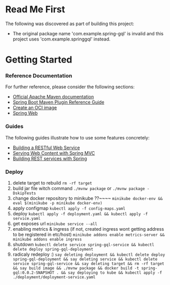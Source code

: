 # Read Me First
The following was discovered as part of building this project:

* The original package name 'com.example.spring-gql' is invalid and this project uses 'com.example.springgql' instead.

# Getting Started

### Reference Documentation
For further reference, please consider the following sections:

* [Official Apache Maven documentation](https://maven.apache.org/guides/index.html)
* [Spring Boot Maven Plugin Reference Guide](https://docs.spring.io/spring-boot/docs/2.7.2/maven-plugin/reference/html/)
* [Create an OCI image](https://docs.spring.io/spring-boot/docs/2.7.2/maven-plugin/reference/html/#build-image)
* [Spring Web](https://docs.spring.io/spring-boot/docs/2.7.2/reference/htmlsingle/#web)

### Guides
The following guides illustrate how to use some features concretely:

* [Building a RESTful Web Service](https://spring.io/guides/gs/rest-service/)
* [Serving Web Content with Spring MVC](https://spring.io/guides/gs/serving-web-content/)
* [Building REST services with Spring](https://spring.io/guides/tutorials/rest/)

### Deploy
1. delete target to rebuild
   ```rm -rf target```
2. build jar file witch command ```./mvnw package``` or ```./mvnw package -DskipTests```
3. change docker repository to minikube ??~~~~
   ```minikube docker-env && eval $(minikube -p minikube docker-env)```
4. apply configmap
   ```kubectl apply -f config-maps.yaml```
5. deploy
   ```kubectl apply -f deployment.yaml && kubectl apply -f service.yaml```
6. get exposes url 
   ```minikube service --all```
7. enabling metrics & ingress (if not, created ingress wont getting address to be registered in etc/host)
   ```minikube addons enable metrics-server && minikube addons enable ingress```
8. shutdown
   ```kubectl delete service spring-gql-service && kubectl delete deploy spring-gql-deployment```
9. radicaly redeploy :)
   ```say deleting deployment && kubectl delete deploy spring-gql-deployment && say deleting service && kubectl delete service spring-gql-service && say deleting target && rm -rf target && say build image && ./mvnw package && docker build -t spring-gql:0.0.2-SNAPSHOT . && say deploying to kube && kubectl apply -f ./deployment/deployment-service.yaml```